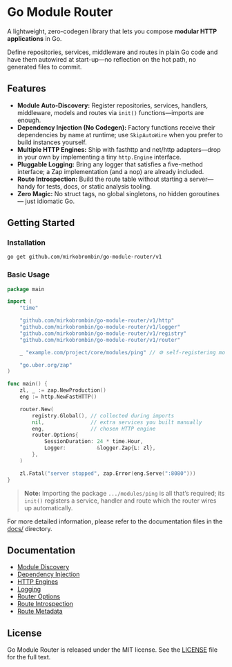 # Go Module Router

A lightweight, zero-codegen library that lets you compose **modular HTTP
applications** in Go.

Define repositories, services, middleware and routes in plain Go code and
have them autowired at start-up—no reflection on the hot path, no generated
files to commit.

## Features

* **Module Auto-Discovery:** Register repositories, services, handlers,
  middleware, models and routes via `init()` functions—imports are enough.
* **Dependency Injection (No Codegen):** Factory functions receive their
  dependencies by name at runtime; use `SkipAutoWire` when you prefer to build
  instances yourself.
* **Multiple HTTP Engines:** Ship with fasthttp and net/http adapters—drop in
  your own by implementing a tiny `http.Engine` interface.
* **Pluggable Logging:** Bring any logger that satisfies a five-method
  interface; a Zap implementation (and a nop) are already included.
* **Route Introspection:** Build the route table without starting a server—
  handy for tests, docs, or static analysis tooling.
* **Zero Magic:** No struct tags, no global singletons, no hidden goroutines—
  just idiomatic Go.

## Getting Started

### Installation

```bash
go get github.com/mirkobrombin/go-module-router/v1
```

### Basic Usage

```go
package main

import (
	"time"

	"github.com/mirkobrombin/go-module-router/v1/http"
	"github.com/mirkobrombin/go-module-router/v1/logger"
	"github.com/mirkobrombin/go-module-router/v1/registry"
	"github.com/mirkobrombin/go-module-router/v1/router"

	_ "example.com/project/core/modules/ping" // ⚙ self-registering module

	"go.uber.org/zap"
)

func main() {
	zl, _ := zap.NewProduction()
	eng := http.NewFastHTTP()

	router.New(
		registry.Global(), // collected during imports
		nil,               // extra services you built manually
		eng,               // chosen HTTP engine
		router.Options{
			SessionDuration: 24 * time.Hour,
			Logger:          &logger.Zap{L: zl},
		},
	)

	zl.Fatal("server stopped", zap.Error(eng.Serve(":8080")))
}
```

> **Note:** Importing the package `.../modules/ping` is all that’s required; its
> `init()` registers a service, handler and route which the router wires up
> automatically.

For more detailed information, please refer to the documentation files in the
[docs/](docs/) directory.

## Documentation

* [Module Discovery](docs/modules.md)
* [Dependency Injection](docs/di.md)
* [HTTP Engines](docs/engines.md)
* [Logging](docs/logging.md)
* [Router Options](docs/options.md)
* [Route Introspection](docs/introspection.md)
* [Route Metadata](docs/router_metadata.md)

## License

Go Module Router is released under the MIT license.
See the [LICENSE](LICENSE) file for the full text.
